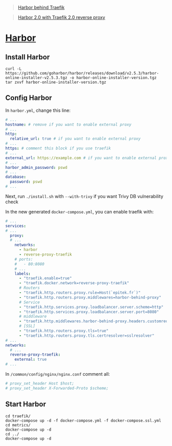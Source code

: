 
> [Harbor behind Traefik](https://www.robert-jensen.dk/posts/2021-harbor-behind-traefik-with-letsencrypt-certificate/)

> [Harbor 2.0 with Traefik 2.0 reverse proxy](https://medium.com/@jodywan/cloud-native-devops-08-harbor-2-0-with-traefik-2-0-reverse-proxy-5acbba95534a)

# [Harbor](https://goharbor.io)

## Install Harbor

```shell
curl -L https://github.com/goharbor/harbor/releases/download/v2.5.3/harbor-online-installer-v2.5.3.tgz -o harbor-online-installer-version.tgz
tar zxvf harbor-online-installer-version.tgz
```

## Config Harbor

In `harbor.yml`, change this line:

```yml
# ...
hostname: # remove if you want to enable external proxy
# ...
http:
  relative_url: true # if you want to enable external proxy
# ...
https: # comment this block if you use traefik
# ...
external_url: https://example.com # if you want to enable external proxy
# ...
harbor_admin_password: pswd
# ...
database:
  password: pswd
# ...
```

Next, run `./install.sh` with `--with-trivy` if you want Trivy DB vulnerability check

In the new generated `docker-compose.yml`, you can enable traefik with:

```yml
# ...
services:
# ...
  proxy:
  # ...
    networks:
      - harbor
      - reverse-proxy-traefik
    # ports:
    #   - 80:8080
    # ...
    labels:
      - "traefik.enable=true"
      - "traefik.docker.network=reverse-proxy-traefik"
      # Routers
      - "traefik.http.routers.proxy.rule=Host(`epitek.fr`)"
      - "traefik.http.routers.proxy.middlewares=harbor-behind-proxy"
      # Service
      - "traefik.http.services.proxy.loadbalancer.server.scheme=http"
      - "traefik.http.services.proxy.loadbalancer.server.port=8080"
      # middleware
      - "traefik.http.middlewares.harbor-behind-proxy.headers.customrequestheaders.X-Forwarded-Proto=https"
      # [SSL]
      - "traefik.http.routers.proxy.tls=true"
      - "traefik.http.routers.proxy.tls.certresolver=sslresolver"
# ...
networks:
  # ...
  reverse-proxy-traefik:
    external: true
# ...
```

In `/common/config/nginx/nginx.conf` comment all:

```conf
# proxy_set_header Host $host;
# proxy_set_header X-Forwarded-Proto $scheme;
```

## Start Harbor

```shell
cd traefik/
docker-compose up -d -f docker-compose.yml -f docker-compose.ssl.yml
cd metrics/
docker-compose up -d
cd ../
docker-compose up -d
```